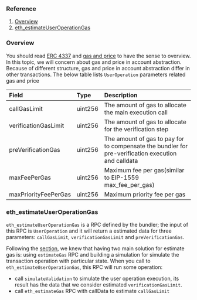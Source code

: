 ### Reference

1. [Overview](#overview)
2. [eth_estimateUserOperationGas](#eth_estimateUserOperationGas)

### Overview <a name="overview"></a>

You should read [ERC 4337](./erc-4337.md) and [gas and price](../gas-and-price.md) to have the sense to overview. In this topic, we will concern about gas and price in account abstraction. Because of different structure, gas and price in account abstraction differ in other transactions. The below table lists `UserOperation` parameters related gas and price

| Field                | Type    | Description                                                                                        |
| :------------------- | :------ | :------------------------------------------------------------------------------------------------- |
| callGasLimit         | uint256 | The amount of gas to allocate the main execution call                                              |
| verificationGasLimit | uint256 | The amount of gas to allocate for the verification step                                            |
| preVerificationGas   | uint256 | The amount of gas to pay for to compensate the bundler for pre-verification execution and calldata |
| maxFeePerGas         | uint256 | Maximum fee per gas(similar to EIP-1559 max_fee_per_gas)                                           |
| maxPriorityFeePerGas | uint256 | Maximum priority fee per gas                                                                       |

### eth_estimateUserOperationGas <a name="eth_estimateUserOperationGas"></a>

`eth_estimateUserOperationGas` is a RPC defined by the bundler; the input of this RPC is `UserOperation` and it will return a estimated data for three parameters: `callGasLimit`, `verificationGasLimit` and `preVerificationGas`.

Following the [section](../gas-and-price.md), we knew that having two main solution for estimate gas is: using `estimateGas` RPC and building a simulation for simulate the transaction operation with particular state. When you call to `eth_estimateUserOperationGas`, this RPC will run some operation:

- call `simulateValidation` to simulate the user operation execution, its result has the data that we consider estimated `verificationGasLimit`.
- call `eth_estimateGas` RPC with callData to estimate `callGasLimit`
